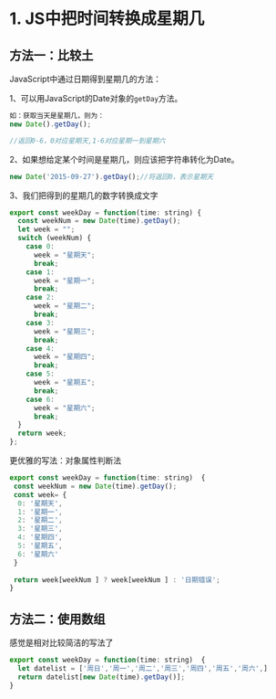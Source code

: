 # 1. JS中把时间转换成星期几

## 方法一：比较土

JavaScript中通过日期得到星期几的方法：

1、可以用JavaScript的Date对象的`getDay`方法。

```js
如：获取当天是星期几，则为：
new Date().getDay();

//返回0-6，0对应星期天,1-6对应星期一到星期六
```

2、如果想给定某个时间是星期几，则应该把字符串转化为Date。

```js
new Date('2015-09-27').getDay();//将返回0，表示星期天
```

3、我们把得到的星期几的数字转换成文字

```js
export const weekDay = function(time: string) {
  const weekNum = new Date(time).getDay();
  let week = "";
  switch (weekNum) {
    case 0:
      week = "星期天";
      break;
    case 1:
      week = "星期一";
      break;
    case 2:
      week = "星期二";
      break;
    case 3:
      week = "星期三";
      break;
    case 4:
      week = "星期四";
      break;
    case 5:
      week = "星期五";
      break;
    case 6:
      week = "星期六";
      break;
  }
  return week;
};
```

更优雅的写法：对象属性判断法

```js
export const weekDay = function(time: string)  {
 const weekNum = new Date(time).getDay();
 const week= {
  0: '星期天',
  1: '星期一',
  2: '星期二',
  3: '星期三',
  4: '星期四',
  5: '星期五',
  6: '星期六'
 }
 
 return week[weekNum ] ? week[weekNum ] : '日期错误';
}
```

## 方法二：使用数组

感觉是相对比较简洁的写法了

```js
export const weekDay = function(time: string)  {
  let datelist = ['周日','周一','周二','周三','周四','周五','周六',]
  return datelist[new Date(time).getDay()];
}
```

